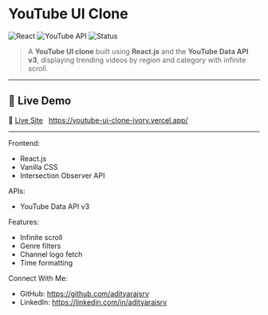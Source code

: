 # YouTube UI Clone

![React](https://img.shields.io/badge/Built%20with-React-blue?logo=react)
![YouTube API](https://img.shields.io/badge/API-YouTube%20Data%20v3-red?logo=youtube)
![Status](https://img.shields.io/badge/Project-Active-brightgreen)

> A **YouTube UI clone** built using **React.js** and the **YouTube Data API v3**, displaying trending videos by region and category with infinite scroll.

---

## 🚀 Live Demo

🔗 [Live Site](#) &nbsp; https://youtube-ui-clone-ivory.vercel.app/

---
Frontend:
  - React.js
  - Vanilla CSS
  - Intersection Observer API

APIs:
  - YouTube Data API v3

Features:
  - Infinite scroll
  - Genre filters
  - Channel logo fetch
  - Time formatting

Connect With Me:
  - GitHub: https://github.com/adityarajsrv
  - LinkedIn: https://linkedin.com/in/adityarajsrv
